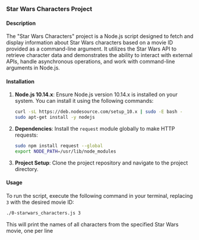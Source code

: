 ### Star Wars Characters Project

#### Description

The "Star Wars Characters" project is a Node.js script designed to fetch and display information about Star Wars characters based on a movie ID provided as a command-line argument. It utilizes the Star Wars API to retrieve character data and demonstrates the ability to interact with external APIs, handle asynchronous operations, and work with command-line arguments in Node.js.

#### Installation

1. **Node.js 10.14.x**: Ensure Node.js version 10.14.x is installed on your system. You can install it using the following commands:

   ```bash
   curl -sL https://deb.nodesource.com/setup_10.x | sudo -E bash -
   sudo apt-get install -y nodejs
   ```

2. **Dependencies**: Install the `request` module globally to make HTTP requests:

   ```bash
   sudo npm install request --global
   export NODE_PATH=/usr/lib/node_modules
   ```

3. **Project Setup**: Clone the project repository and navigate to the project directory.

#### Usage

To run the script, execute the following command in your terminal, replacing `3` with the desired movie ID:

```bash
./0-starwars_characters.js 3
```

This will print the names of all characters from the specified Star Wars movie, one per line
